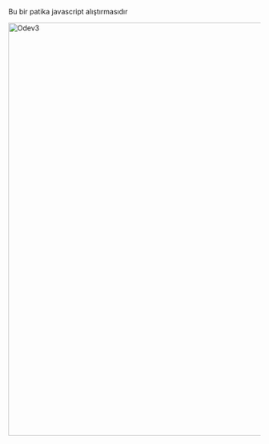 Bu bir patika javascript alıştırmasıdır

<img width="826" alt="Odev3" src="https://github.com/Rockn26/Odev3/assets/108157796/c0806773-7c34-45dc-9d48-69e9bc747299">
